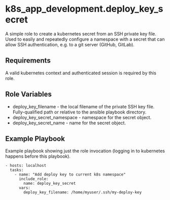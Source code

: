 k8s_app_development.deploy_key_secret
=========

A simple role to create a kubernetes secret from an SSH private key file.
Used to easily and repeatedly configure a namespace with a secret that
can allow SSH authentication, e.g. to a git server (GitHub, GitLab).

Requirements
------------

A valid kubernetes context and authenticated session is required by this role.

Role Variables
--------------

* deploy_key_filename - the local filename of the private SSH key file.
Fully-qualified path or relative to the ansible playbook directory.
* deploy_key_secret_namespace - namespace for the secret object.
* deploy_key_secret_name - name for the secret object.

Example Playbook
----------------

Example playbook showing just the role invocation
(logging in to kubernetes happens before this playbook).

    - hosts: localhost
      tasks:
        - name: "Add deploy key to current k8s namespace"
          include_role:
            name: deploy_key_secret
          vars:
            deploy_key_filename: /home/myuser/.ssh/my-deploy-key
